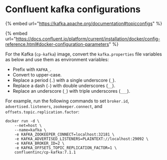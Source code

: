 # Confluent kafka configurations

{% embed url="https://kafka.apache.org/documentation#topicconfigs" %}

{% embed url="https://docs.confluent.io/platform/current/installation/docker/config-reference.html#docker-configuration-parameters" %}

For the Kafka (`cp-kafka`) image, convert the `kafka.properties` file variables as below and use them as environment variables:

* Prefix with `KAFKA_`.
* Convert to upper-case.
* Replace a period (`.`) with a single underscore (`_`).
* Replace a dash (`-`) with double underscores (`__`).
* Replace an underscore (`_`) with triple underscores (`___`).

For example, run the following commands to set `broker.id`, `advertised.listeners`, `zookeeper.connect`, and `offsets.topic.replication.factor`:

```
docker run -d \
    --net=host \
    --name=kafka \
    -e KAFKA_ZOOKEEPER_CONNECT=localhost:32181 \
    -e KAFKA_ADVERTISED_LISTENERS=PLAINTEXT://localhost:29092 \
    -e KAFKA_BROKER_ID=2 \
    -e KAFKA_OFFSETS_TOPIC_REPLICATION_FACTOR=1 \
    confluentinc/cp-kafka:7.1.1
```
